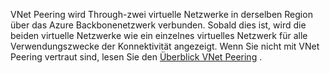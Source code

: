VNet Peering wird Through-zwei virtuelle Netzwerke in derselben Region über das Azure Backbonenetzwerk verbunden. Sobald dies ist, wird die beiden virtuelle Netzwerke wie ein einzelnes virtuelles Netzwerk für alle Verwendungszwecke der Konnektivität angezeigt. Wenn Sie nicht mit VNet Peering vertraut sind, lesen Sie den [Überblick VNet Peering](../articles/virtual-network/virtual-network-peering-overview.md) .
